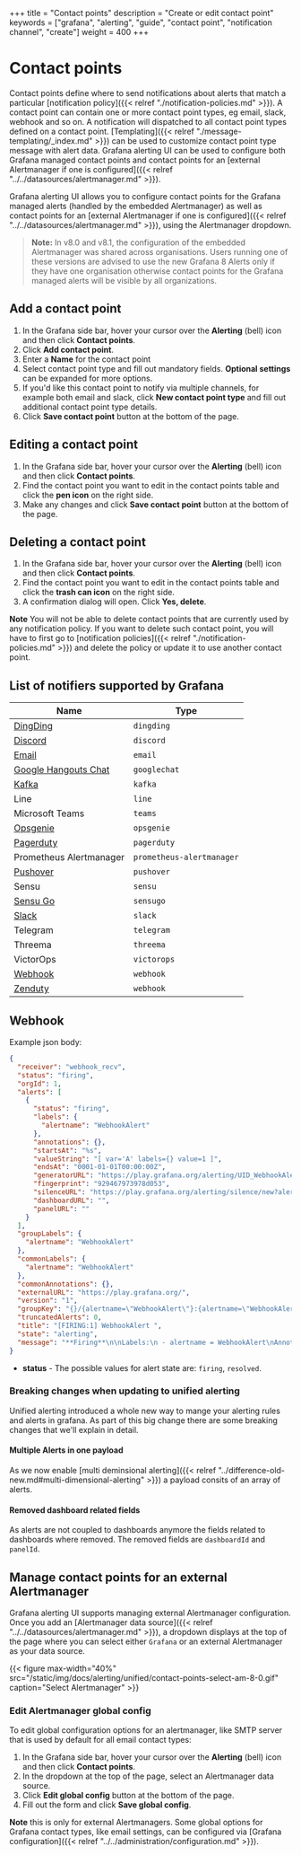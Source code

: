 +++
title = "Contact points"
description = "Create or edit contact point"
keywords = ["grafana", "alerting", "guide", "contact point", "notification channel", "create"]
weight = 400
+++

# Contact points

Contact points define where to send notifications about alerts that match a particular [notification policy]({{< relref "./notification-policies.md" >}}). A contact point can contain one or more contact point types, eg email, slack, webhook and so on. A notification will dispatched to all contact point types defined on a contact point. [Templating]({{< relref "./message-templating/_index.md" >}}) can be used to customize contact point type message with alert data. Grafana alerting UI can be used to configure both Grafana managed contact points and contact points for an [external Alertmanager if one is configured]({{< relref "../../datasources/alertmanager.md" >}}).

Grafana alerting UI allows you to configure contact points for the Grafana managed alerts (handled by the embedded Alertmanager) as well as contact points for an [external Alertmanager if one is configured]({{< relref "../../datasources/alertmanager.md" >}}), using the Alertmanager dropdown.

> **Note:** In v8.0 and v8.1, the configuration of the embedded Alertmanager was shared across organisations. Users running one of these versions are advised to use the new Grafana 8 Alerts only if they have one organisation otherwise contact points for the Grafana managed alerts will be visible by all organizations.

## Add a contact point

1. In the Grafana side bar, hover your cursor over the **Alerting** (bell) icon and then click **Contact points**.
1. Click **Add contact point**.
1. Enter a **Name** for the contact point
1. Select contact point type and fill out mandatory fields. **Optional settings** can be expanded for more options.
1. If you'd like this contact point to notify via multiple channels, for example both email and slack, click **New contact point type** and fill out additional contact point type details.
1. Click **Save contact point** button at the bottom of the page.

## Editing a contact point

1. In the Grafana side bar, hover your cursor over the **Alerting** (bell) icon and then click **Contact points**.
1. Find the contact point you want to edit in the contact points table and click the **pen icon** on the right side.
1. Make any changes and click **Save contact point** button at the bottom of the page.

## Deleting a contact point

1. In the Grafana side bar, hover your cursor over the **Alerting** (bell) icon and then click **Contact points**.
1. Find the contact point you want to edit in the contact points table and click the **trash can icon** on the right side.
1. A confirmation dialog will open. Click **Yes, delete**.

**Note** You will not be able to delete contact points that are currently used by any notification policy. If you want to delete such contact point, you will have to first go to [notification policies]({{< relref "./notification-policies.md" >}}) and delete the policy or update it to use another contact point.

## List of notifiers supported by Grafana

| Name                                          | Type                      |
| --------------------------------------------- | ------------------------- |
| [DingDing](#dingdingdingtalk)                 | `dingding`                |
| [Discord](#discord)                           | `discord`                 |
| [Email](#email)                               | `email`                   |
| [Google Hangouts Chat](#google-hangouts-chat) | `googlechat`              |
| [Kafka](#kafka)                               | `kafka`                   |
| Line                                          | `line`                    |
| Microsoft Teams                               | `teams`                   |
| [Opsgenie](#opsgenie)                         | `opsgenie`                |
| [Pagerduty](#pagerduty)                       | `pagerduty`               |
| Prometheus Alertmanager                       | `prometheus-alertmanager` |
| [Pushover](#pushover)                         | `pushover`                |
| Sensu                                         | `sensu`                   |
| [Sensu Go](#sensu-go)                         | `sensugo`                 |
| [Slack](#slack)                               | `slack`                   |
| Telegram                                      | `telegram`                |
| Threema                                       | `threema`                 |
| VictorOps                                     | `victorops`               |
| [Webhook](#webhook)                           | `webhook`                 |
| [Zenduty](#zenduty)                           | `webhook`                 |

## Webhook

Example json body:

```json
{
  "receiver": "webhook_recv",
  "status": "firing",
  "orgId": 1,
  "alerts": [
    {
      "status": "firing",
      "labels": {
        "alertname": "WebhookAlert"
      },
      "annotations": {},
      "startsAt": "%s",
      "valueString": "[ var='A' labels={} value=1 ]",
      "endsAt": "0001-01-01T00:00:00Z",
      "generatorURL": "https://play.grafana.org/alerting/UID_WebhookAlert/edit",
      "fingerprint": "929467973978d053",
      "silenceURL": "https://play.grafana.org/alerting/silence/new?alertmanager=grafana&matchers=alertname%%3DWebhookAlert",
      "dashboardURL": "",
      "panelURL": ""
    }
  ],
  "groupLabels": {
    "alertname": "WebhookAlert"
  },
  "commonLabels": {
    "alertname": "WebhookAlert"
  },
  "commonAnnotations": {},
  "externalURL": "https://play.grafana.org/",
  "version": "1",
  "groupKey": "{}/{alertname=\"WebhookAlert\"}:{alertname=\"WebhookAlert\"}",
  "truncatedAlerts": 0,
  "title": "[FIRING:1] WebhookAlert ",
  "state": "alerting",
  "message": "**Firing**\n\nLabels:\n - alertname = WebhookAlert\nAnnotations:\nSource: https://play.grafana.org/alerting/UID_WebhookAlert/edit\nSilence: https://play.grafana.org/alerting/silence/new?alertmanager=grafana&matchers=alertname%%3DWebhookAlert\n"
}
```

- **status** - The possible values for alert state are: `firing`, `resolved`.

### Breaking changes when updating to unified alerting

Unified alerting introduced a whole new way to mange your alerting rules and alerts in grafana.
As part of this big change there are some breaking changes that we'll explain in detail.

#### Multiple Alerts in one payload

As we now enable [multi deminsional alerting]({{< relref "../difference-old-new.md#multi-dimensional-alerting" >}}) a payload
consits of an array of alerts.

#### Removed dashboard related fields

As alerts are not coupled to dashboards anymore the fields related to dashboards
where removed. The removed fields are `dashboardId` and `panelId`.

####

## Manage contact points for an external Alertmanager

Grafana alerting UI supports managing external Alertmanager configuration. Once you add an [Alertmanager data source]({{< relref "../../datasources/alertmanager.md" >}}), a dropdown displays at the top of the page where you can select either `Grafana` or an external Alertmanager as your data source.

{{< figure max-width="40%" src="/static/img/docs/alerting/unified/contact-points-select-am-8-0.gif" caption="Select Alertmanager" >}}

### Edit Alertmanager global config

To edit global configuration options for an alertmanager, like SMTP server that is used by default for all email contact types:

1. In the Grafana side bar, hover your cursor over the **Alerting** (bell) icon and then click **Contact points**.
1. In the dropdown at the top of the page, select an Alertmanager data source.
1. Click **Edit global config** button at the bottom of the page.
1. Fill out the form and click **Save global config**.

**Note** this is only for external Alertmanagers. Some global options for Grafana contact types, like email settings, can be configured via [Grafana configuration]({{< relref "../../administration/configuration.md" >}}).
